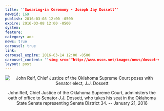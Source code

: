 ```yaml
---
title: ''Swearing-in Ceremony - Joseph Jay Dossett''
newsid: 169
publish: 2016-03-08 12:00 -0500
expire: 2016-03-08 12:00 -0500
system: 
feature: 
category: aoc
news: true
carousel: true
link: 
carousel_expire: 2016-03-14 12:00 -0500
carousel_content: ''<img src=""http://www.oscn.net/images/news/dosset-swearing-in.jpg"" alt=""Senator elect, J.J. Dossett being sworn into office. Collage of photos from ceremony""/>''
layout: post
---
```

<div style="text-align: center;">
	<img src="http://www.oscn.net/images/news/dosset-senator.jpg" alt="John Reif, Chief Justice of the Oklahoma Supreme Court poses with Senator elect, J.J. Dossett"/>
	<p>John Reif, Chief Justice of the Oklahoma Supreme Court, administers the oath of office to Senator J.J. Dossett, who takes his seat in the Oklahoma State Senate representing Senate District 34.  -- January 21, 2016</p>
</div>